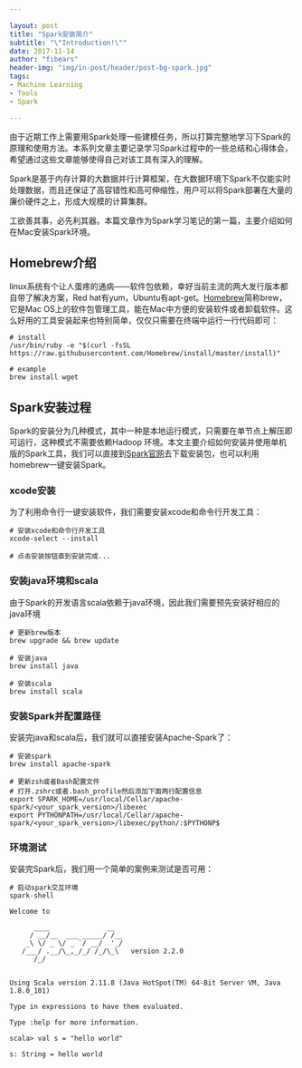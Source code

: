 ```yaml
---

layout: post
title: "Spark安装简介"
subtitle: "\"Introduction!\""
date: 2017-11-14
author: "fibears"
header-img: "img/in-post/header/post-bg-spark.jpg"
tags:
- Machine Learning
- Tools
- Spark

---
```



由于近期工作上需要用Spark处理一些建模任务，所以打算完整地学习下Spark的原理和使用方法。本系列文章主要记录学习Spark过程中的一些总结和心得体会，希望通过这些文章能够使得自己对该工具有深入的理解。

Spark是基于内存计算的大数据并行计算框架，在大数据环境下Spark不仅能实时处理数据，而且还保证了高容错性和高可伸缩性，用户可以将Spark部署在大量的廉价硬件之上，形成大规模的计算集群。

工欲善其事，必先利其器。本篇文章作为Spark学习笔记的第一篇，主要介绍如何在Mac安装Spark环境。

## Homebrew介绍

linux系统有个让人蛋疼的通病——软件包依赖，幸好当前主流的两大发行版本都自带了解决方案，Red hat有yum，Ubuntu有apt-get。[Homebrew](https://brew.sh)简称brew，它是Mac OS上的软件包管理工具，能在Mac中方便的安装软件或者卸载软件。这么好用的工具安装起来也特别简单，仅仅只需要在终端中运行一行代码即可：

```
# install
/usr/bin/ruby -e "$(curl -fsSL https://raw.githubusercontent.com/Homebrew/install/master/install)"

# example
brew install wget
```

## Spark安装过程

Spark的安装分为几种模式，其中一种是本地运行模式，只需要在单节点上解压即可运行，这种模式不需要依赖Hadoop 环境。本文主要介绍如何安装并使用单机版的Spark工具，我们可以直接到[Spark官网](http://spark.apache.org/)去下载安装包，也可以利用homebrew一键安装Spark。

### xcode安装

为了利用命令行一键安装软件，我们需要安装xcode和命令行开发工具：

```
# 安装xcode和命令行开发工具
xcode-select --install

# 点击安装按钮直到安装完成...
```

### 安装java环境和scala

由于Spark的开发语言scala依赖于java环境，因此我们需要预先安装好相应的java环境

```
# 更新brew版本
brew upgrade && brew update

# 安装java
brew install java

# 安装scala
brew install scala
```

### 安装Spark并配置路径

安装完java和scala后，我们就可以直接安装Apache-Spark了：

```
# 安装spark
brew install apache-spark

# 更新zsh或者Bash配置文件
# 打开.zshrc或者.bash_profile然后添加下面两行配置信息
export SPARK_HOME=/usr/local/Cellar/apache-spark/<your_spark_version>/libexec
export PYTHONPATH=/usr/local/Cellar/apache-spark/<your_spark_version>/libexec/python/:$PYTHONP$

```


### 环境测试

安装完Spark后，我们用一个简单的案例来测试是否可用：

```
# 启动spark交互环境
spark-shell

Welcome to

      ____              __
     / __/__  ___ _____/ /__
    _\ \/ _ \/ _ `/ __/  '_/
   /___/ .__/\_,_/_/ /_/\_\   version 2.2.0
      /_/
         
         
Using Scala version 2.11.8 (Java HotSpot(TM) 64-Bit Server VM, Java 1.8.0_101)

Type in expressions to have them evaluated.

Type :help for more information.

scala> val s = "hello world"

s: String = hello world

```















